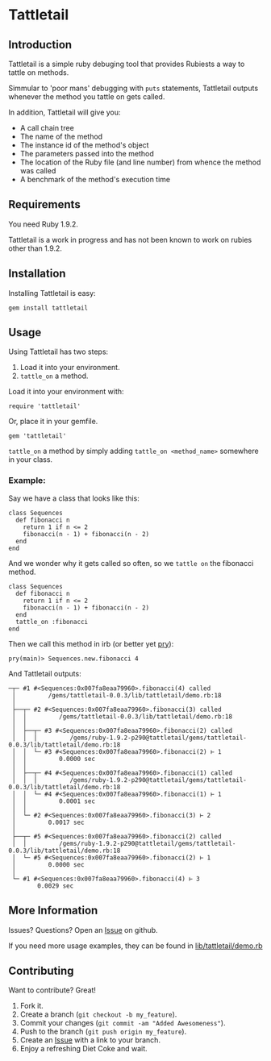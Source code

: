 Tattletail
=============

Introduction
-----------

Tattletail is a simple ruby debuging tool that provides Rubiests a way to tattle on methods.

Simmular to 'poor mans' debugging with `puts` statements, Tattletail outputs whenever the method you tattle on gets called.

In addition, Tattletail will give you:

*    A call chain tree
*    The name of the method
*    The instance id of the method's object
*    The parameters passed into the method
*    The location of the Ruby file (and line number) from whence the method was called
*    A benchmark of the method's execution time

Requirements
-------

You need Ruby 1.9.2.

Tattletail is a work in progress and has not been known to work on rubies other than 1.9.2.

Installation
-------

Installing Tattletail is easy:

    gem install tattletail

Usage
-----

Using Tattletail has two steps:

1. Load it into your environment.
2. `tattle_on` a method.

Load it into your environment with:

    require 'tattletail'

Or, place it in your gemfile.

    gem 'tattletail'

`tattle_on` a method by simply adding `tattle_on <method_name>` somewhere in your class.

### Example:

Say we have a class that looks like this:

    class Sequences
      def fibonacci n
        return 1 if n <= 2
        fibonacci(n - 1) + fibonacci(n - 2)
      end
    end

And we wonder why it gets called so often, so we `tattle on` the fibonacci method.

    class Sequences
      def fibonacci n
        return 1 if n <= 2
        fibonacci(n - 1) + fibonacci(n - 2)
      end
      tattle_on :fibonacci
    end

Then we call this method in irb (or better yet [pry][2]):

    pry(main)> Sequences.new.fibonacci 4

And Tattletail outputs:

    ─┬─ #1 #<Sequences:0x007fa8eaa79960>.fibonacci(4) called
     │         /gems/tattletail-0.0.3/lib/tattletail/demo.rb:18
     │
     ├──┬─ #2 #<Sequences:0x007fa8eaa79960>.fibonacci(3) called
     │  │         /gems/tattletail-0.0.3/lib/tattletail/demo.rb:18
     │  │
     │  ├──┬─ #3 #<Sequences:0x007fa8eaa79960>.fibonacci(2) called
     │  │  │         /gems/ruby-1.9.2-p290@tattletail/gems/tattletail-0.0.3/lib/tattletail/demo.rb:18
     │  │  └─ #3 #<Sequences:0x007fa8eaa79960>.fibonacci(2) ⊢ 1
     │  │         0.0000 sec
     │  │
     │  ├──┬─ #4 #<Sequences:0x007fa8eaa79960>.fibonacci(1) called
     │  │  │         /gems/ruby-1.9.2-p290@tattletail/gems/tattletail-0.0.3/lib/tattletail/demo.rb:18
     │  │  └─ #4 #<Sequences:0x007fa8eaa79960>.fibonacci(1) ⊢ 1
     │  │         0.0001 sec
     │  │
     │  └─ #2 #<Sequences:0x007fa8eaa79960>.fibonacci(3) ⊢ 2
     │         0.0017 sec
     │
     ├──┬─ #5 #<Sequences:0x007fa8eaa79960>.fibonacci(2) called
     │  │         /gems/ruby-1.9.2-p290@tattletail/gems/tattletail-0.0.3/lib/tattletail/demo.rb:18
     │  └─ #5 #<Sequences:0x007fa8eaa79960>.fibonacci(2) ⊢ 1
     │         0.0000 sec
     │
     └─ #1 #<Sequences:0x007fa8eaa79960>.fibonacci(4) ⊢ 3
            0.0029 sec

More Information
---------

Issues? Questions? Open an [Issue][1] on github.

If you need more usage examples, they can be found in [lib/tattletail/demo.rb][3]

Contributing
------------

Want to contribute? Great!

1. Fork it.
2. Create a branch (`git checkout -b my_feature`).
3. Commit your changes (`git commit -am "Added Awesomeness"`).
4. Push to the branch (`git push origin my_feature`).
5. Create an [Issue][1] with a link to your branch.
6. Enjoy a refreshing Diet Coke and wait.


[1]: http://github.com/randland/tattletail/issues
[2]: https://github.com/pry/pry
[3]: https://github.com/randland/tattletail/blob/master/lib/tattletail/demo.rb
